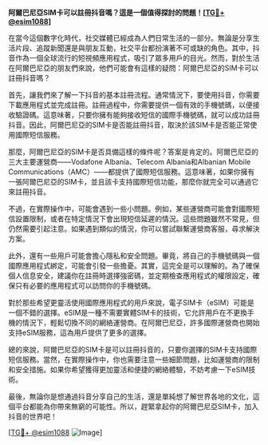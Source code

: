 **阿爾巴尼亞SIM卡可以註冊抖音嗎？這是一個值得探討的問題！[[TG💪+ @esim1088](https://t.me/s/esim1088)]**

在當今這個數字化時代，社交媒體已經成為人們日常生活的一部分。無論是分享生活片段、追蹤新聞還是與朋友互動，社交平台都扮演著不可或缺的角色。其中，抖音作為一個全球流行的短視頻應用程式，吸引了眾多用戶的目光。然而，對於生活在阿爾巴尼亞的朋友們來說，他們可能會有這樣的疑問：阿爾巴尼亞的SIM卡可以註冊抖音嗎？

首先，讓我們來了解一下抖音的基本註冊流程。通常情況下，要使用抖音，你需要下載應用程式並完成註冊。註冊過程中，你需要提供一個有效的手機號碼，以便接收驗證碼。這意味著，只要你擁有能夠接收短信的國際手機號碼，就可以成功註冊抖音。因此，阿爾巴尼亞的SIM卡是否能註冊抖音，取決於該SIM卡是否能正常使用國際短信服務。

那麼，阿爾巴尼亞的SIM卡是否具備這樣的條件呢？答案是肯定的。阿爾巴尼亞的三大主要運營商——Vodafone Albania、Telecom Albania和Albanian Mobile Communications（AMC）——都提供了國際短信服務。這意味著，如果你擁有一張阿爾巴尼亞的SIM卡，並且該卡支持國際短信功能，那麼你就完全可以通過它來註冊抖音。

不過，在實際操作中，可能會遇到一些小問題。例如，某些運營商可能會對國際短信設置限制，或者在特定情況下會出現短信延遲的情況。這些問題雖然不常見，但仍然需要引起注意。如果遇到類似的情況，你可以嘗試聯繫運營商客服，尋求解決方案。

此外，還有一些用戶可能會擔心隱私和安全問題。畢竟，將自己的手機號碼與一個國際應用程式綁定，可能會引發一些擔憂。其實，這完全是可以理解的。為了確保個人信息安全，建議你在註冊時選擇強密碼，並定期檢查應用程式的權限設定，確保只有必要的應用程式可以訪問你的手機號碼。

對於那些希望更靈活使用國際應用程式的用戶來說，電子SIM卡（eSIM）可能是一個不錯的選擇。eSIM是一種不需要實體SIM卡的技術，它允許用戶在不更換手機的情況下，輕鬆切換不同的網絡運營商。在阿爾巴尼亞，許多國際運營商也開始支持eSIM服務，這為用戶提供了更多的選擇。

總的來說，阿爾巴尼亞的SIM卡是可以註冊抖音的，只要你選擇的SIM卡支持國際短信服務。當然，在實際操作中，你也需要注意一些細節問題，比如運營商的限制和安全措施。如果你希望獲得更加靈活和便捷的網絡體驗，不妨考慮一下eSIM技術。

最後，無論你是想通過抖音分享自己的生活，還是單純想了解世界各地的文化，這個平台都能為你帶來無窮的可能性。所以，趕緊拿起你的阿爾巴尼亞SIM卡，加入抖音的世界吧！

[[TG💪+ @esim1088](https://t.me/s/esim1088) ![Image](https://i.postimg.cc/4NQfJmqS/Snipaste-2025-05-13-00-14-12.png)]